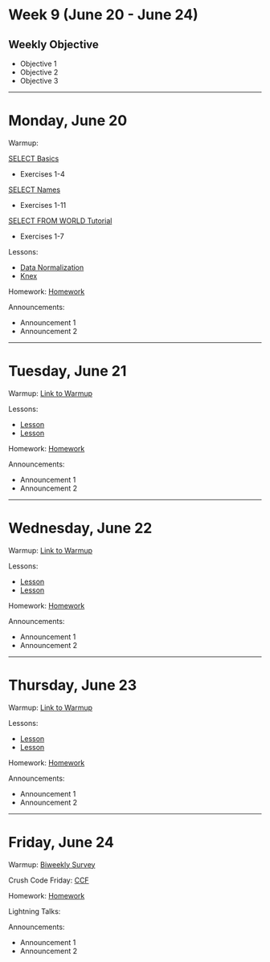 # Week 9 (June 20 - June 24)
## Weekly Objective

- Objective 1
- Objective 2
- Objective 3

---

# Monday, June 20

Warmup:

[SELECT Basics](http://sqlzoo.net/wiki/SELECT_basics)
- Exercises 1-4

[SELECT Names](http://sqlzoo.net/wiki/SELECT_names)
- Exercises 1-11

[SELECT FROM WORLD Tutorial](http://sqlzoo.net/wiki/SELECT_from_WORLD_Tutorial)
- Exercises 1-7

Lessons:
- [Data Normalization](/redirects/articles/3084)
- [Knex](/redirects/articles/3054)

Homework: [Homework](/cohorts/68/student_dashboard)

Announcements:
- Announcement 1
- Announcement 2

---

# Tuesday, June 21

Warmup: [Link to Warmup](http://github.com/gSchool)

Lessons:
- [Lesson](/cohorts/68/student_dashboard)
- [Lesson](/cohorts/68/student_dashboard)

Homework: [Homework](/cohorts/68/student_dashboard)

Announcements:
- Announcement 1
- Announcement 2

---

# Wednesday, June 22

Warmup: [Link to Warmup](http://github.com/gSchool)

Lessons:
- [Lesson](/cohorts/68/student_dashboard)
- [Lesson](/cohorts/68/student_dashboard)

Homework: [Homework](/cohorts/68/student_dashboard)

Announcements:
- Announcement 1
- Announcement 2

---

# Thursday, June 23

Warmup: [Link to Warmup](http://github.com/gSchool)

Lessons:
- [Lesson](/cohorts/68/student_dashboard)
- [Lesson](/cohorts/68/student_dashboard)

Homework: [Homework](/cohorts/68/student_dashboard)

Announcements:
- Announcement 1
- Announcement 2

---

# Friday, June 24

Warmup: [Biweekly Survey](https://docs.google.com/forms/d/1XsnxPufkGL24Bnsa_8IxcyJT6-VudP4QC9VqbTbctAw/viewform?usp=send_form)

Crush Code Friday: [CCF](/cohorts/68/student_dashboard)

Homework: [Homework](/cohorts/68/student_dashboard)

Lightning Talks:

Announcements:
- Announcement 1
- Announcement 2

